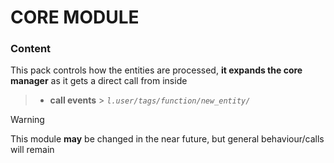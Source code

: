 # CORE MODULE

### Content

This pack controls how the entities are processed, **it expands the core manager** as it gets a direct call from inside
> - **call events** > _`l.user/tags/function/new_entity/`_


> [!WARNING]
> This module **may** be changed in the near future, but general behaviour/calls will remain
